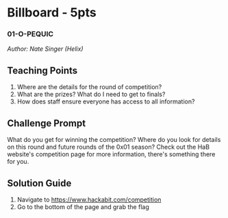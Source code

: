 # Billboard - 5pts
### 01-O-PEQUIC
*Author: Nate Singer (Helix)*

## Teaching Points
1. Where are the details for the round of competition?
2. What are the prizes? What do I need to get to finals?
3. How does staff ensure everyone has access to all information?

## Challenge Prompt
What do you get for winning the competition? Where do you look for details on this round and future rounds of the 0x01 season? Check out the HaB website's competition page for more information, there's something there for you.

## Solution Guide
1. Navigate to https://www.hackabit.com/competition
2. Go to the bottom of the page and grab the flag
